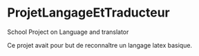 # ProjetLangageEtTraducteur
School Project on Language and translator

Ce projet avait pour but de reconnaître un langage latex basique.
